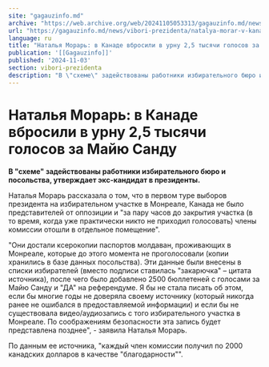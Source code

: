 ```yaml
---
site: "gagauzinfo.md"
archive: "https://web.archive.org/web/20241105053313/gagauzinfo.md/news/vibori-prezidenta/natalya-morar-v-kanade-vbrosili-v-urnu-25-tisyachi-golosov-za-maiyu-sandu"
url: "https://gagauzinfo.md/news/vibori-prezidenta/natalya-morar-v-kanade-vbrosili-v-urnu-25-tisyachi-golosov-za-maiyu-sandu"
language: ru
title: "Наталья Морарь: в Канаде вбросили в урну 2,5 тысячи голосов за Майю Санду"
publication: '[[Gagauzinfo]]'
published: '2024-11-03'
section: vibori-prezidenta
description: "В \"схеме\" задействованы работники избирательного бюро и посольства, утверждает экс-кандидат в президенты."
---
```


# Наталья Морарь: в Канаде вбросили в урну 2,5 тысячи голосов за Майю Санду

**В "схеме" задействованы работники избирательного бюро и посольства, утверждает экс-кандидат в президенты.**

Наталья Морарь рассказала о том, что в первом туре выборов президента на избирательном участке в Монреале, Канада не было представителей от оппозиции и "за пару часов до закрытия участка (в то время, когда уже практически никто не приходил голосовать) члены комиссии отошли в отдельное помещение".

"Они достали ксерокопии паспортов молдаван, проживающих в Монреале, которые до этого момента не проголосовали (копии хранились в базе данных посольства). Эти данные были внесены в списки избирателей (вместо подписи ставилась "закарючка" – цитата источника), после чего было добавлено 2500 бюллетеней с голосами за Майю Санду и "ДА" на референдуме. Я бы не стала писать об этом, если бы многие годы не доверяла своему источнику (который никогда ранее не ошибался в предоставляемой информации) и если бы не существовала видео/аудиозапись с того избирательного участка в Монреале. По соображениям безопасности эта запись будет представлена позднее", - заявила Наталья Морарь.

По данным ее источника, "каждый член комиссии получил по 2000 канадских долларов в качестве "благодарности"".